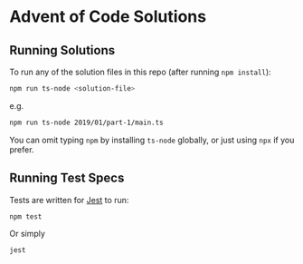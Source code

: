 # Advent of Code Solutions

## Running Solutions

To run any of the solution files in this repo (after running `npm install`):

```bash
npm run ts-node <solution-file>
```

e.g.

```bash
npm run ts-node 2019/01/part-1/main.ts
```

You can omit typing `npm` by installing `ts-node` globally, or just using `npx` if you prefer.

## Running Test Specs

Tests are written for [Jest](https://jestjs.io/) to run:

```bash
npm test
```

Or simply

```bash
jest
```
